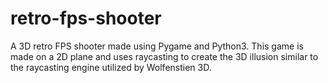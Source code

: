 # retro-fps-shooter

A 3D retro FPS shooter made using Pygame and Python3. This game is made on a 2D plane and uses raycasting to create the 3D illusion similar to the raycasting engine utilized by Wolfenstien 3D.
